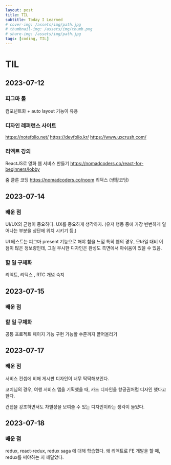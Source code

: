 ```yaml
---
layout: post
title: TIL
subtitle: Today I Learned
# cover-img: /assets/img/path.jpg
# thumbnail-img: /assets/img/thumb.png
# share-img: /assets/img/path.jpg
tags: [coding, TIL]
---
```


# TIL

## 2023-07-12

### 피그마 툴

컴포넌트화 + auto layout 기능이 유용

### 디자인 레퍼런스 사이트

https://notefolio.net/
https://devfolio.kr/
https://www.uxcrush.com/

### 리액트 강의

ReactJS로 영화 웹 서비스 만들기
https://nomadcoders.co/react-for-beginners/lobby

줌 클론 코딩
https://nomadcoders.co/noom
리덕스 (생활코딩)

## 2023-07-14

### 배운 점

UI/UX의 균형이 중요하다.
UX를 중요하게 생각하자.
(유저 행동 중에 가장 빈번하게 일어나는 부분을 상단에 위치 시키기 등,)

UI 테스트는 피그마 present 기능으로 해야 함을 느낌
특히 웹의 경우, 모바일 대비 이점이 많은 정보량인데, 그걸 무시한 디자인은
완성도 측면에서 아쉬움이 있을 수 있음.

### 할 일 구체화

리액트, 리덕스 , RTC 개념 숙지

## 2023-07-15

### 배운 점

### 할 일 구체화

공통 프로젝트 페이지 기능 구현 가능할 수준까지 끌어올리기

## 2023-07-17

### 배운 점

서비스 컨셉에 비해 게시판 디자인이 너무 딱딱해보인다.

코치님의 경우, 여행 서비스 앱을 기획했을 때, 카드 디자인을 항공권처럼 디자인 했다고 한다.

컨셉을 강조하면서도 차별성을 보여줄 수 있는 디자인이라는 생각이 들었다.

## 2023-07-18

### 배운 점

redux, react-redux, redux saga 에 대해 학습했다.
왜 리액트로 FE 개발을 할 때, redux를 써야하는 지 깨달았다.
